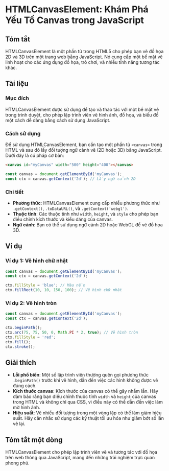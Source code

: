 <!--
Meta Description: # HTMLCanvasElement: Khám Phá Yếu Tố Canvas trong JavaScript ## Tóm tắt HTMLCanvasElement là một phần tử trong HTML5 cho phép bạn vẽ đồ họa 2D và 3D t...
Meta Keywords: canvas, ctx, một, javascript, hình
-->

# HTMLCanvasElement: Khám Phá Yếu Tố Canvas trong JavaScript

## Tóm tắt
HTMLCanvasElement là một phần tử trong HTML5 cho phép bạn vẽ đồ họa 2D và 3D trên một trang web bằng JavaScript. Nó cung cấp một bề mặt vẽ linh hoạt cho các ứng dụng đồ họa, trò chơi, và nhiều tính năng tương tác khác.

## Tài liệu

### Mục đích
HTMLCanvasElement được sử dụng để tạo và thao tác với một bề mặt vẽ trong trình duyệt, cho phép lập trình viên vẽ hình ảnh, đồ họa, và biểu đồ một cách dễ dàng bằng cách sử dụng JavaScript.

### Cách sử dụng
Để sử dụng HTMLCanvasElement, bạn cần tạo một phần tử `<canvas>` trong HTML và sau đó lấy đối tượng ngữ cảnh vẽ (2D hoặc 3D) bằng JavaScript. Dưới đây là cú pháp cơ bản:

```html
<canvas id="myCanvas" width="500" height="400"></canvas>
```

```javascript
const canvas = document.getElementById('myCanvas');
const ctx = canvas.getContext('2d'); // Lấy ngữ cảnh 2D
```

### Chi tiết
- **Phương thức**: HTMLCanvasElement cung cấp nhiều phương thức như `.getContext()`, `.toDataURL()`, và `.getContext('webgl')`.
- **Thuộc tính**: Các thuộc tính như `width`, `height`, và `style` cho phép bạn điều chỉnh kích thước và kiểu dáng của canvas.
- **Ngữ cảnh**: Bạn có thể sử dụng ngữ cảnh 2D hoặc WebGL để vẽ đồ họa 3D.

## Ví dụ

### Ví dụ 1: Vẽ hình chữ nhật
```javascript
const canvas = document.getElementById('myCanvas');
const ctx = canvas.getContext('2d');

ctx.fillStyle = 'blue'; // Màu nền
ctx.fillRect(10, 10, 150, 100); // Vẽ hình chữ nhật
```

### Ví dụ 2: Vẽ hình tròn
```javascript
const canvas = document.getElementById('myCanvas');
const ctx = canvas.getContext('2d');

ctx.beginPath();
ctx.arc(75, 75, 50, 0, Math.PI * 2, true); // Vẽ hình tròn
ctx.fillStyle = 'red';
ctx.fill();
ctx.stroke();
```

## Giải thích
- **Lỗi phổ biến**: Một số lập trình viên thường quên gọi phương thức `.beginPath()` trước khi vẽ hình, dẫn đến việc các hình không được vẽ đúng cách.
- **Kích thước canvas**: Kích thước của canvas có thể gây nhầm lẫn. Hãy đảm bảo rằng bạn điều chỉnh thuộc tính `width` và `height` của canvas trong HTML và không chỉ qua CSS, vì điều này có thể dẫn đến việc làm mờ hình ảnh.
- **Hiệu suất**: Vẽ nhiều đối tượng trong một vòng lặp có thể làm giảm hiệu suất. Hãy cân nhắc sử dụng các kỹ thuật tối ưu hóa như giảm bớt số lần vẽ lại.

## Tóm tắt một dòng
HTMLCanvasElement cho phép lập trình viên vẽ và tương tác với đồ họa trên web thông qua JavaScript, mang đến những trải nghiệm trực quan phong phú.